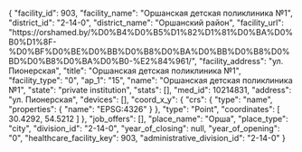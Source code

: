 {
    "facility_id": 903,
    "facility_name": "Оршанская детская поликлиника №1",
    "district_id": "2-14-0",
    "district_name": "Оршанский район",
    "facility_url": "https:\/\/orshamed.by\/%D0%B4%D0%B5%D1%82%D1%81%D0%BA%D0%B0%D1%8F-%D0%BF%D0%BE%D0%BB%D0%B8%D0%BA%D0%BB%D0%B8%D0%BD%D0%B8%D0%BA%D0%B0-%E2%84%961\/",
    "facility_address": "ул. Пионерская",
    "title": "Оршанская детская поликлиника №1",
    "facility_type": "0",
    "ap_1": "15",
    "name": "Оршанская детская поликлиника №1",
    "state": "private institution",
    "stats": [],
    "med_id": 10214831,
    "address": "ул. Пионерская",
    "devices": [],
    "coord_x_y": {
        "crs": {
            "type": "name",
            "properties": {
                "name": "EPSG:4326"
            }
        },
        "type": "Point",
        "coordinates": [
            30.4292,
            54.5212
        ]
    },
    "job_offers": [],
    "place_name": "Орша",
    "place_type": "city",
    "division_id": "2-14-0",
    "year_of_closing": null,
    "year_of_opening": "0",
    "healthcare_facility_key": 903,
    "administrative_division_id": "2-14-0"
}